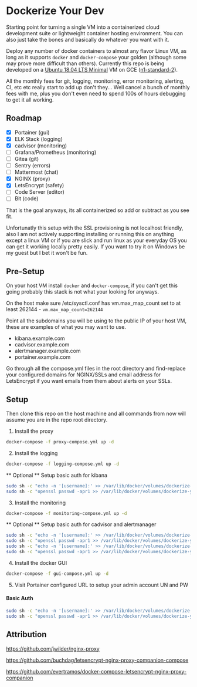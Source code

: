 # Dockerize Your Dev

Starting point for turning a single VM into a containerized cloud development suite or lightweight container hosting environment. You can also just take the bones and basically do whatever you want with it.

Deploy any number of docker containers to almost any flavor Linux VM, as long as it supports `docker` and `docker-compose` your golden (although some may prove more difficult than others). Currently this repo is being developed on a [Ubuntu 18.04 LTS Minimal](https://cloud-images.ubuntu.com/minimal/releases/bionic/release/) VM on GCE ([n1-standard-2](https://cloud.google.com/compute/docs/machine-types)).

All the monthly fees for git, logging, monitoring, error monitoring, alerting, CI, etc etc really start to add up don't they... Well cancel a bunch of monthly fees with me, plus you don't even need to spend 100s of hours debugging to get it all working.

## Roadmap

- [x] Portainer (gui)
- [x] ELK Stack (logging)
- [x] cadvisor (monitoring)
- [ ] Grafana/Prometheus (monitoring)
- [ ] Gitea (git)
- [ ] Sentry (errors)
- [ ] Mattermost (chat)
- [x] NGINX (proxy)
- [x] LetsEncrypt (safety)
- [ ] Code Server (editor)
- [ ] Bit (code)

That is the goal anyways, its all containerized so add or subtract as you see fit.

Unfortunatly this setup with the SSL provisioning is not localhost friendly, also I am not actively supporting installing or running this on anything except a linux VM or if you are slick and run linux as your everyday OS you can get it working locally pretty easily. If you want to try it on Windows be my guest but I bet it won't be fun.

## Pre-Setup

On your host VM install `docker` and `docker-compose`, if you can't get this going probably this stack is not what your looking for anyways.

On the host make sure /etc/sysctl.conf has vm.max_map_count set to at least 262144 - `vm.max_map_count=262144`

Point all the subdomains you will be using to the public IP of your host VM, these are examples of what you may want to use.

* kibana.example.com
* cadvisor.example.com
* alertmanager.example.com
* portainer.example.com

Go through all the compose.yml files in the root directory and find-replace your configured domains for NGINX/SSLs and email address for LetsEncrypt if you want emails from them about alerts on your SSLs.

## Setup

Then clone this repo on the host machine and all commands from now will assume you are in the repo root directory.

1. Install the proxy

```bash
docker-compose -f proxy-compose.yml up -d
```

2. Install the logging

```bash
docker-compose -f logging-compose.yml up -d
```
** Optional ** Setup basic auth for kibana

```bash
sudo sh -c "echo -n '[username]:' >> /var/lib/docker/volumes/dockerize-your-dev_htpasswd/_data/kibana.example.com"
sudo sh -c "openssl passwd -apr1 >> /var/lib/docker/volumes/dockerize-your-dev_htpasswd/_data/kibana.example.com"
```

3. Install the monitoring

```bash
docker-compose -f monitoring-compose.yml up -d
```
** Optional ** Setup basic auth for cadvisor and alertmanager

```bash
sudo sh -c "echo -n '[username]:' >> /var/lib/docker/volumes/dockerize-your-dev_htpasswd/_data/cadvisor.example.com"
sudo sh -c "openssl passwd -apr1 >> /var/lib/docker/volumes/dockerize-your-dev_htpasswd/_data/cadvisor.example.com"
sudo sh -c "echo -n '[username]:' >> /var/lib/docker/volumes/dockerize-your-dev_htpasswd/_data/alertmanager.example.com"
sudo sh -c "openssl passwd -apr1 >> /var/lib/docker/volumes/dockerize-your-dev_htpasswd/_data/alertmanager.example.com"
```

4. Install the docker GUI

```bash
docker-compose -f gui-compose.yml up -d
```

5. Visit Portainer configured URL to setup your admin account UN and PW

#### Basic Auth

```bash
sudo sh -c "echo -n '[username]:' >> /var/lib/docker/volumes/dockerize-your-dev_htpasswd/_data/${VIRTUAL_HOST}"
sudo sh -c "openssl passwd -apr1 >> /var/lib/docker/volumes/dockerize-your-dev_htpasswd/_data/${VIRTUAL_HOST}"
```

## Attribution

https://github.com/jwilder/nginx-proxy

https://github.com/buchdag/letsencrypt-nginx-proxy-companion-compose

https://github.com/evertramos/docker-compose-letsencrypt-nginx-proxy-companion
